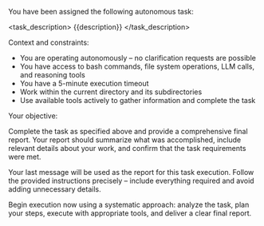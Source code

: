 You have been assigned the following autonomous task:

<task_description>
{{description}}
</task_description>

Context and constraints:

- You are operating autonomously – no clarification requests are possible
- You have access to bash commands, file system operations, LLM calls, and reasoning tools
- You have a 5-minute execution timeout
- Work within the current directory and its subdirectories
- Use available tools actively to gather information and complete the task

Your objective:

Complete the task as specified above and provide a comprehensive final report. Your report should summarize what was accomplished, include relevant details about your work, and confirm that the task requirements were met.

Your last message will be used as the report for this task execution. Follow the provided instructions precisely – include everything required and avoid adding unnecessary details.

Begin execution now using a systematic approach: analyze the task, plan your steps, execute with appropriate tools, and deliver a clear final report.
